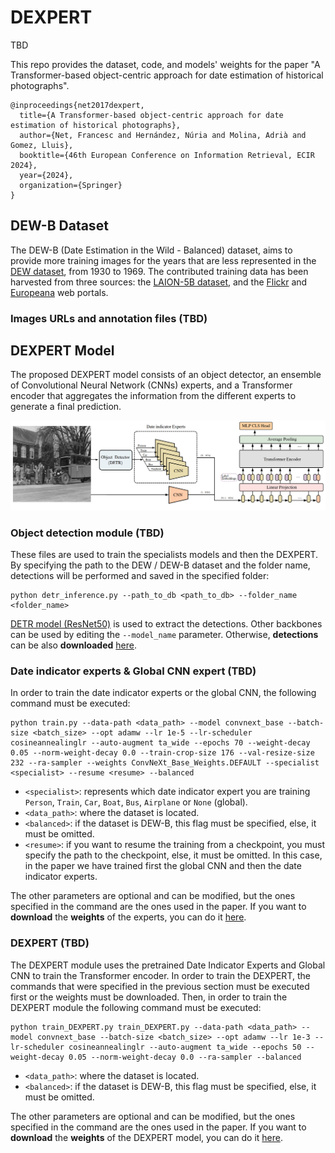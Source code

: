 # DEXPERT

TBD

This repo provides the dataset, code, and models' weights for the paper "A Transformer-based object-centric approach for date estimation of historical photographs".

```
@inproceedings{net2017dexpert,
  title={A Transformer-based object-centric approach for date estimation of historical photographs},
  author={Net, Francesc and Hernández, Núria and Molina, Adrià and Gomez, Lluis},
  booktitle={46th European Conference on Information Retrieval, ECIR 2024},
  year={2024},
  organization={Springer}
}
```

## DEW-B Dataset

The DEW-B (Date Estimation in the Wild - Balanced) dataset, aims to provide more training images for the years that are less represented in the [DEW dataset](https://www.radar-service.eu/radar/en/dataset/tJzxrsYUkvPklBOw), from 1930 to 1969. The contributed training data has been harvested from three sources: the [LAION-5B dataset](https://laion.ai/blog/laion-5b/), and the [Flickr](https://www.flickr.com/) and [Europeana](https://www.europeana.eu/es) web portals.


### Images URLs and annotation files (TBD)



## DEXPERT Model

The proposed DEXPERT model consists of an object detector, an ensemble of Convolutional Neural Network (CNNs) experts, and a Transformer encoder that aggregates the information from the different experts to generate a final prediction.

![](./dexpert.png)

### Object detection module (TBD)

These files are used to train the specialists models and then the DEXPERT. By specifying the path to the DEW / DEW-B dataset and the folder name, detections will be performed and saved in the specified folder:
```
python detr_inference.py --path_to_db <path_to_db> --folder_name <folder_name> 
```
[DETR model (ResNet50)](https://huggingface.co/facebook/detr-resnet-50) is used to extract the detections. Other backbones can be used by editing the `--model_name` parameter. 
Otherwise, **detections** can be also **downloaded** [here](https://todo).


### Date indicator experts & Global CNN expert (TBD)
In order to train the date indicator experts or the global CNN, the following command must be executed:
```
python train.py --data-path <data_path> --model convnext_base --batch-size <batch_size> --opt adamw --lr 1e-5 --lr-scheduler cosineannealinglr --auto-augment ta_wide --epochs 70 --weight-decay 0.05 --norm-weight-decay 0.0 --train-crop-size 176 --val-resize-size 232 --ra-sampler --weights ConvNeXt_Base_Weights.DEFAULT --specialist <specialist> --resume <resume> --balanced 
```
- `<specialist>`: represents which date indicator expert you are training `Person`, `Train`, `Car`, `Boat`, `Bus`, `Airplane` or `None` (global).
- `<data_path>`: where the dataset is located.
- `<balanced>`: if the dataset is DEW-B, this flag must be specified, else, it must be omitted.
- `<resume>`: if you want to resume the training from a checkpoint, you must specify the path to the checkpoint, else, it must be omitted. In this case, in the paper we have trained first the global CNN and then the date indicator experts.

The other parameters are optional and can be modified, but the ones specified in the command are the ones used in the paper.
If you want to **download** the **weights** of the experts, you can do it [here](https://todo).

### DEXPERT (TBD)
The DEXPERT module uses the pretrained Date Indicator Experts and Global CNN to train the Transformer encoder. In order to train the DEXPERT, the commands that were specified in the previous section must be executed first or the weights must be downloaded. Then, in order to train the DEXPERT module the following command must be executed:
```
python train_DEXPERT.py train_DEXPERT.py --data-path <data_path> --model convnext_base --batch-size <batch_size> --opt adamw --lr 1e-3 --lr-scheduler cosineannealinglr --auto-augment ta_wide --epochs 50 --weight-decay 0.05 --norm-weight-decay 0.0 --ra-sampler --balanced
```
- `<data_path>`: where the dataset is located.
- `<balanced>`: if the dataset is DEW-B, this flag must be specified, else, it must be omitted.

The other parameters are optional and can be modified, but the ones specified in the command are the ones used in the paper.
If you want to **download** the **weights** of the DEXPERT model, you can do it [here](https://todo).